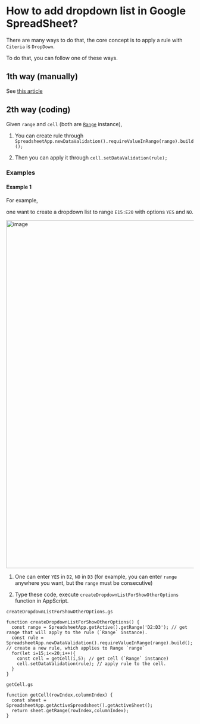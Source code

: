 # How to add dropdown list in Google SpreadSheet?
There are many ways to do that, the core concept is to apply a rule with `Citeria` is `DropDown`.

To do that, you can follow one of these ways.

## 1th way (manually)
See [this article](https://github.com/40843245/Google-SpreadSheet/blob/main/How%20to/How%20to%20add%20dropdown%20list%20in%20Google%20SpreadSheet%3F.md)
## 2th way (coding)
Given `range` and `cell` (both are [`Range`](https://developers.google.com/apps-script/reference/spreadsheet/range) instance), 

1. You can create rule through `SpreadsheetApp.newDataValidation().requireValueInRange(range).build();`

2. Then you can apply it through `cell.setDataValidation(rule);` 

### Examples
#### Example 1
For example,

one want to create a dropdown list to range `E15:E20` with options `YES` and `NO`.

<img width="936" alt="image" src="https://github.com/user-attachments/assets/96c2b037-08e4-4517-a913-e132f3beb88a" />

1. One can enter `YES` in `D2`, `NO` in `D3` (for example, you can enter `range` anywhere you want, but the `range` must be consecutive)

2. Type these code, execute `createDropdownListForShowOtherOptions` function in AppScript.

`createDropdownListForShowOtherOptions.gs`

```
function createDropdownListForShowOtherOptions() {
  const range = SpreadsheetApp.getActive().getRange('D2:D3'); // get range that will apply to the rule (`Range` instance).
  const rule = SpreadsheetApp.newDataValidation().requireValueInRange(range).build(); // create a new rule, which applies to Range `range`
  for(let i=15;i<=20;i++){
    const cell = getCell(i,5); // get cell (`Range` instance)
    cell.setDataValidation(rule); // apply rule to the cell.
  }
}
```

`getCell.gs`

```
function getCell(rowIndex,columnIndex) {
  const sheet = SpreadsheetApp.getActiveSpreadsheet().getActiveSheet();
  return sheet.getRange(rowIndex,columnIndex);
}
```
